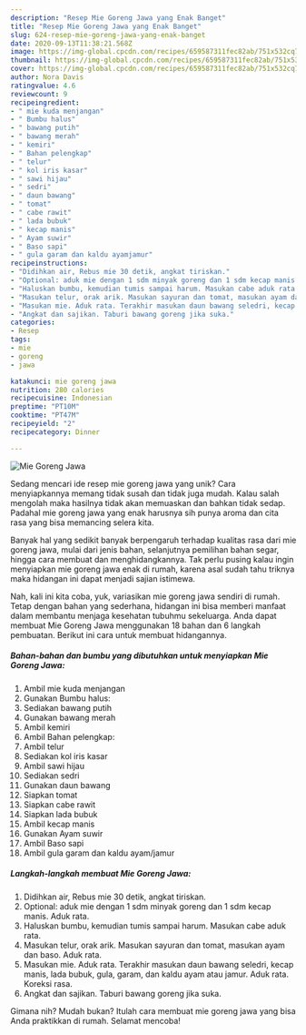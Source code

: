 ```yaml
---
description: "Resep Mie Goreng Jawa yang Enak Banget"
title: "Resep Mie Goreng Jawa yang Enak Banget"
slug: 624-resep-mie-goreng-jawa-yang-enak-banget
date: 2020-09-13T11:38:21.568Z
image: https://img-global.cpcdn.com/recipes/659587311fec82ab/751x532cq70/mie-goreng-jawa-foto-resep-utama.jpg
thumbnail: https://img-global.cpcdn.com/recipes/659587311fec82ab/751x532cq70/mie-goreng-jawa-foto-resep-utama.jpg
cover: https://img-global.cpcdn.com/recipes/659587311fec82ab/751x532cq70/mie-goreng-jawa-foto-resep-utama.jpg
author: Nora Davis
ratingvalue: 4.6
reviewcount: 9
recipeingredient:
- " mie kuda menjangan"
- " Bumbu halus"
- " bawang putih"
- " bawang merah"
- " kemiri"
- " Bahan pelengkap"
- " telur"
- " kol iris kasar"
- " sawi hijau"
- " sedri"
- " daun bawang"
- " tomat"
- " cabe rawit"
- " lada bubuk"
- " kecap manis"
- " Ayam suwir"
- " Baso sapi"
- " gula garam dan kaldu ayamjamur"
recipeinstructions:
- "Didihkan air, Rebus mie 30 detik, angkat tiriskan."
- "Optional: aduk mie dengan 1 sdm minyak goreng dan 1 sdm kecap manis. Aduk rata."
- "Haluskan bumbu, kemudian tumis sampai harum. Masukan cabe aduk rata."
- "Masukan telur, orak arik. Masukan sayuran dan tomat, masukan ayam dan baso. Aduk rata."
- "Masukan mie. Aduk rata. Terakhir masukan daun bawang seledri, kecap manis, lada bubuk, gula, garam, dan kaldu ayam atau jamur. Aduk rata. Koreksi rasa."
- "Angkat dan sajikan. Taburi bawang goreng jika suka."
categories:
- Resep
tags:
- mie
- goreng
- jawa

katakunci: mie goreng jawa 
nutrition: 280 calories
recipecuisine: Indonesian
preptime: "PT10M"
cooktime: "PT47M"
recipeyield: "2"
recipecategory: Dinner

---
```



![Mie Goreng Jawa](https://img-global.cpcdn.com/recipes/659587311fec82ab/751x532cq70/mie-goreng-jawa-foto-resep-utama.jpg)

Sedang mencari ide resep mie goreng jawa yang unik? Cara menyiapkannya memang tidak susah dan tidak juga mudah. Kalau salah mengolah maka hasilnya tidak akan memuaskan dan bahkan tidak sedap. Padahal mie goreng jawa yang enak harusnya sih punya aroma dan cita rasa yang bisa memancing selera kita.

Banyak hal yang sedikit banyak berpengaruh terhadap kualitas rasa dari mie goreng jawa, mulai dari jenis bahan, selanjutnya pemilihan bahan segar, hingga cara membuat dan menghidangkannya. Tak perlu pusing kalau ingin menyiapkan mie goreng jawa enak di rumah, karena asal sudah tahu triknya maka hidangan ini dapat menjadi sajian istimewa.




Nah, kali ini kita coba, yuk, variasikan mie goreng jawa sendiri di rumah. Tetap dengan bahan yang sederhana, hidangan ini bisa memberi manfaat dalam membantu menjaga kesehatan tubuhmu sekeluarga. Anda dapat membuat Mie Goreng Jawa menggunakan 18 bahan dan 6 langkah pembuatan. Berikut ini cara untuk membuat hidangannya.

<!--inarticleads1-->

##### Bahan-bahan dan bumbu yang dibutuhkan untuk menyiapkan Mie Goreng Jawa:

1. Ambil  mie kuda menjangan
1. Gunakan  Bumbu halus:
1. Sediakan  bawang putih
1. Gunakan  bawang merah
1. Ambil  kemiri
1. Ambil  Bahan pelengkap:
1. Ambil  telur
1. Sediakan  kol iris kasar
1. Ambil  sawi hijau
1. Sediakan  sedri
1. Gunakan  daun bawang
1. Siapkan  tomat
1. Siapkan  cabe rawit
1. Siapkan  lada bubuk
1. Ambil  kecap manis
1. Gunakan  Ayam suwir
1. Ambil  Baso sapi
1. Ambil  gula garam dan kaldu ayam/jamur




<!--inarticleads2-->

##### Langkah-langkah membuat Mie Goreng Jawa:

1. Didihkan air, Rebus mie 30 detik, angkat tiriskan.
1. Optional: aduk mie dengan 1 sdm minyak goreng dan 1 sdm kecap manis. Aduk rata.
1. Haluskan bumbu, kemudian tumis sampai harum. Masukan cabe aduk rata.
1. Masukan telur, orak arik. Masukan sayuran dan tomat, masukan ayam dan baso. Aduk rata.
1. Masukan mie. Aduk rata. Terakhir masukan daun bawang seledri, kecap manis, lada bubuk, gula, garam, dan kaldu ayam atau jamur. Aduk rata. Koreksi rasa.
1. Angkat dan sajikan. Taburi bawang goreng jika suka.




Gimana nih? Mudah bukan? Itulah cara membuat mie goreng jawa yang bisa Anda praktikkan di rumah. Selamat mencoba!
